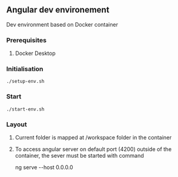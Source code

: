 ## Angular dev environement

Dev environment based on Docker container

### Prerequisites

1. Docker Desktop

### Initialisation

    ./setup-env.sh

### Start

    ./start-env.sh

### Layout

1. Current folder is mapped at /workspace folder in the container
2. To access angular server on default port (4200) outside of the container, the sever must be started with command

    ng serve --host 0.0.0.0

